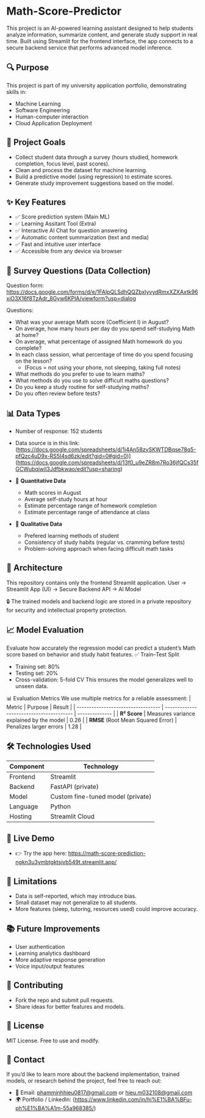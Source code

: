 # Math-Score-Predictor
This project is an AI-powered learning assistant designed to help students analyze information, summarize content, and generate study support in real time. Built using Streamlit for the frontend interface, the app connects to a secure backend service that performs advanced model inference.

## 🔍 Purpose
This project is part of my university application portfolio, demonstrating skills in:
- Machine Learning
- Software Engineering
- Human-computer interaction
- Cloud Application Deployment

## 🚀 Project Goals
- Collect student data through a survey (hours studied, homework completion, focus level, past scores).
- Clean and process the dataset for machine learning.
- Build a predictive model (using regression) to estimate scores.
- Generate study improvement suggestions based on the model.

## ✨ Key Features
- ✅ Score prediction system (Main ML)
- ✅ Learning Assitant Tool (Extra)
- ✅ Interactive AI Chat for question answering
- ✅ Automatic content summarization (text and media)
- ✅ Fast and intuitive user interface
- ✅ Accessible from any device via browser

## 📝 Survey Questions (Data Collection)
Question form: https://docs.google.com/forms/d/e/1FAIpQLSdhQQZbxIyvydRmxXZXAxtk96xiO3X16f8TzAdr_8Gyw6KPlA/viewform?usp=dialog

Questions:
- What was your average Math score (Coefficient I) in August?
- On average, how many hours per day do you spend self-studying Math at home?
- On average, what percentage of assigned Math homework do you complete?
- In each class session, what percentage of time do you spend focusing on the lesson?
  + (Focus = not using your phone, not sleeping, taking full notes)
- What methods do you prefer to use to learn maths?
- What methods do you use to solve difficult maths questions?
- Do you keep a study routine for self-studying maths?
- Do you often review before tests?
 
## 📊 Data Types

- Number of response: 152 students
- Data source is in this link: (https://docs.google.com/spreadsheets/d/1i4An58zvSKWTDBqse78q5-pfQzc4uD9x-RS5I4sd6zk/edit?gid=0#gid=0)](https://docs.google.com/spreadsheets/d/13f0_u9eZR8m7Ro36jfQCs35fGCWubqjwil3Jdfbkwao/edit?usp=sharing)
  
- 🔢 **Quantitative Data**
  + Math scores in August
  + Average self-study hours at hour
  + Estimate percentage range of homework completion
  + Estimate percentage range of attendance at class
- 📝 **Qualitative Data**
  + Prefered learning methods of student
  + Consistency of study habits (regular vs. cramming before tests)
  + Problem-solving approach when facing difficult math tasks

## 🧩 Architecture

This repository contains only the frontend Streamlit application.
User  →  Streamlit App (UI)  →  Secure Backend API  →  AI Model

🔒 The trained models and backend logic are stored in a private repository for security and intellectual property protection.

## 📈 Model Evaluation
Evaluate how accurately the regression model can predict a student’s Math score based on behavior and study habit features.
✅ Train–Test Split
+ Training set: 80%
+ Testing set: 20%
+ Cross-validation: 5-fold CV
This ensures the model generalizes well to unseen data.

📊 Evaluation Metrics
We use multiple metrics for a reliable assessment:
| Metric                             | Purpose                                  | Result         |
| ---------------------------------- | ---------------------------------------- | -------------- |
| **R² Score**                       | Measures variance explained by the model |      0.26      |
| **RMSE** (Root Mean Squared Error) | Penalizes larger errors                  |      1.28      |

## 🛠️ Technologies Used
| Component | Technology                        |
| --------- | --------------------------------- |
| Frontend  | Streamlit                         |
| Backend   | FastAPI (private)                 |
| Model     | Custom fine-tuned model (private) |
| Language  | Python                            |
| Hosting   | Streamlit Cloud                   |

## 🚀 Live Demo
- 👉 Try the app here: https://math-score-prediction-ngkn3u3ymbtgktsjvb549t.streamlit.app/

## 📌 Limitations
- Data is self-reported, which may introduce bias.
- Small dataset may not generalize to all students.
- More features (sleep, tutoring, resources used) could improve accuracy.

## 📚 Future Improvements
- User authentication
- Learning analytics dashboard
- More adaptive response generation
- Voice input/output features

## 🤝 Contributing
- Fork the repo and submit pull requests.
- Share ideas for better features and models.

## 📜 License
MIT License. Free to use and modify.

## 📩 Contact
If you’d like to learn more about the backend implementation, trained models, or research behind the project, feel free to reach out:
- 📧 Email: phamminhhieu0817@gmail.com or hieu.m032108@gmail.com
- 🌍 Portfolio / LinkedIn: (https://www.linkedin.com/in/hi%E1%BA%BFu-ph%E1%BA%A1m-55a968385/)
